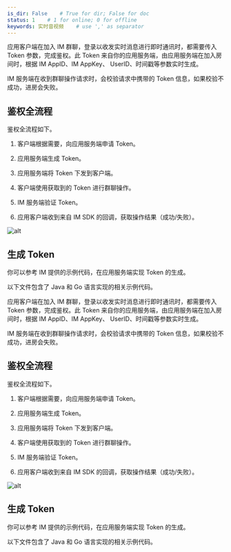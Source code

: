 ```yaml
---
is_dir: False    # True for dir; False for doc
status: 1    # 1 for online; 0 for offline
keywords: 实时音视频    # use ',' as separator
---
```


应用客户端在加入 IM 群聊，登录以收发实时消息进行即时通讯时，都需要传入 Token 参数，完成鉴权。此 Token 来自你的应用服务端，由应用服务端在加入房间时，根据 IM AppID、IM AppKey、 UserID、时间戳等参数实时生成。

IM 服务端在收到群聊操作请求时，会校验请求中携带的 Token 信息，如果校验不成功，进房会失败。

## 鉴权全流程

鉴权全流程如下。

1. 客户端根据需要，向应用服务端申请 Token。
	

2. 应用服务端生成 Token。
	

3. 应用服务端将 Token 下发到客户端。
	

4. 客户端使用获取到的 Token 进行群聊操作。
	

5. IM 服务端验证 Token。
	

6. 应用客户端收到来自 IM SDK 的回调，获取操作结果（成功/失败）。
	
![alt](https://portal.volccdn.com/obj/volcfe/cloud-universal-doc/upload_2ebd9b62bc0948535d1b00ce29093014.png)
	


## 生成 Token

你可以参考 IM 提供的示例代码，在应用服务端实现 Token 的生成。

以下文件包含了 Java 和 Go 语言实现的相关示例代码。

应用客户端在加入 IM 群聊，登录以收发实时消息进行即时通讯时，都需要传入 Token 参数，完成鉴权。此 Token 来自你的应用服务端，由应用服务端在加入房间时，根据 IM AppID、IM AppKey、 UserID、时间戳等参数实时生成。

IM 服务端在收到群聊操作请求时，会校验请求中携带的 Token 信息，如果校验不成功，进房会失败。

## 鉴权全流程

鉴权全流程如下。

1. 客户端根据需要，向应用服务端申请 Token。
	

2. 应用服务端生成 Token。
	

3. 应用服务端将 Token 下发到客户端。
	

4. 客户端使用获取到的 Token 进行群聊操作。
	

5. IM 服务端验证 Token。
	

6. 应用客户端收到来自 IM SDK 的回调，获取操作结果（成功/失败）。
	
![alt](https://portal.volccdn.com/obj/volcfe/cloud-universal-doc/upload_2ebd9b62bc0948535d1b00ce29093014.png)
	


## 生成 Token

你可以参考 IM 提供的示例代码，在应用服务端实现 Token 的生成。

以下文件包含了 Java 和 Go 语言实现的相关示例代码。
<Attachment link="https://portal.volccdn.com/obj/volcfe/cloud-universal-doc/upload_cac481512ca5f49394b46d1aebdabfc5.zip" name="IM_Token.zip" size="7.37KB"></Attachment>
